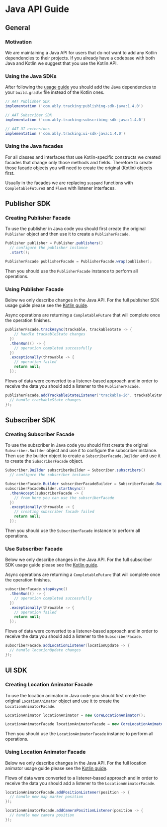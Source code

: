 # Java API Guide

## General

### Motivation

We are maintaining a Java API for users that do not want to add any Kotlin dependencies to their projects.
If you already have a codebase with both Java and Kotlin we suggest that you use the Kotlin API.

### Using the Java SDKs

After following the [usage guide](README.md#Usage) you should add the Java dependencies to your `build.gradle` file instead of the Kotlin ones.

```groovy
// AAT Publisher SDK
implementation ('com.ably.tracking:publishing-sdk-java:1.4.0')

// AAT Subscriber SDK
implementation ('com.ably.tracking:subscribing-sdk-java:1.4.0')

// AAT UI extensions
implementation ('com.ably.tracking:ui-sdk-java:1.4.0')
```

### Using the Java facades

For all classes and interfaces that use Kotlin-specific constructs we created facades that change only those methods and fields.
Therefore to create those facade objects you will need to create the original (Kotlin) objects first.

Usually in the facades we are replacing `suspend` functions with `CompletableFuture`s and `Flow`s with listener interfaces.

## Publisher SDK

### Creating Publisher Facade

To use the publisher in Java code you should first create the original `Publisher` object and then use it to create a `PublisherFacade`.

```java
Publisher publisher = Publisher.publishers()
  // configure the publisher instance
  .start();

PublisherFacade publisherFacade = PublisherFacade.wrap(publisher);
```

Then you should use the `PublisherFacade` instance to perform all operations.

### Using Publisher Facade

Below we only describe changes in the Java API.
For the full publisher SDK usage guide please see the [Kotlin guide](README.md#publishing-sdk).

Async operations are returning a `CompletableFuture` that will complete once the operation finishes.

```java
publisherFacade.trackAsync(trackable, trackableState -> {
    // handle trackableState changes
  })
  .thenRun(() -> {
    // operation completed successfully
  })
  .exceptionally(throwable -> {
    // operation failed
    return null;
  });
```

Flows of data were converted to a listener-based approach and in order to receive the data you should add a listener to the `PublisherFacade`.

```java
publisherFacade.addTrackableStateListener("trackable-id", trackableState -> {
  // handle trackableState changes
});
```

## Subscriber SDK

### Creating Subscriber Facade

To use the subscriber in Java code you should first create the original `Subscriber.Builder` object and use it to configure the subscriber instance.
Then use the builder object to create a `SubscriberFacade.Builder` and use it to create the `SubscriberFacade` object.

```java
Subscriber.Builder subscriberBuilder = Subscriber.subscribers()
  // configure the subscriber instance

SubscriberFacade.Builder subscriberFacadeBuilder = SubscriberFacade.Builder.wrap(subscriberBuilder);
subscriberFacadeBuilder.startAsync()
  .thenAccept(subscriberFacade -> {
    // from here you can use the subscriberFacade
  })
  .exceptionally(throwable -> {
    // creating subscriber facade failed
    return null;
  });
```

Then you should use the `SubscriberFacade` instance to perform all operations.

### Use Subscriber Facade

Below we only describe changes in the Java API.
For the full subscriber SDK usage guide please see the [Kotlin guide](README.md#subscribing-sdk).

Async operations are returning a `CompletableFuture` that will complete once the operation finishes.

```java
subscriberFacade.stopAsync()
  .thenRun(() -> {
    // operation completed successfully
  })
  .exceptionally(throwable -> {
    // operation failed
    return null;
  });
```

Flows of data were converted to a listener-based approach and in order to receive the data you should add a listener to the `SubscriberFacade`.

```java
subscriberFacade.addLocationListener(locationUpdate -> {
  // handle locationUpdate changes
});
```

## UI SDK

### Creating Location Animator Facade

To use the location animator in Java code you should first create the original `LocationAnimator` object and use it to create the `LocationAnimatorFacade`.

```java
LocationAnimator locationAnimator = new CoreLocationAnimator();

LocationAnimatorFacade locationAnimatorFacade = new CoreLocationAnimatorFacade(locationAnimator);
```

Then you should use the `LocationAnimatorFacade` instance to perform all operations.

### Using Location Animator Facade

Below we only describe changes in the Java API.
For the full location animator usage guide please see the [Kotlin guide](README.md#location-animator).

Flows of data were converted to a listener-based approach and in order to receive the data you should add a listener to the `LocationAnimatorFacade`.

```java
locationAnimatorFacade.addPositionListener(position -> {
  // handle new map marker position
});

locationAnimatorFacade.addCameraPositionListener(position -> {
  // handle new camera position
});
```
